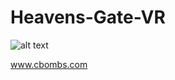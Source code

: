 # Heavens-Gate-VR

![alt text](https://github.com/CastleBomber/Heavens-Gate-VR/blob/main/Hello%20World%20VR/Images/POSTER.png)

www.cbombs.com
